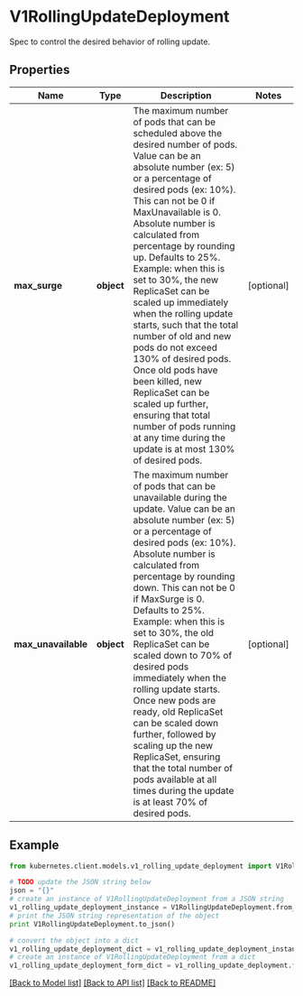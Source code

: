 # V1RollingUpdateDeployment

Spec to control the desired behavior of rolling update.

## Properties

Name | Type | Description | Notes
------------ | ------------- | ------------- | -------------
**max_surge** | **object** | The maximum number of pods that can be scheduled above the desired number of pods. Value can be an absolute number (ex: 5) or a percentage of desired pods (ex: 10%). This can not be 0 if MaxUnavailable is 0. Absolute number is calculated from percentage by rounding up. Defaults to 25%. Example: when this is set to 30%, the new ReplicaSet can be scaled up immediately when the rolling update starts, such that the total number of old and new pods do not exceed 130% of desired pods. Once old pods have been killed, new ReplicaSet can be scaled up further, ensuring that total number of pods running at any time during the update is at most 130% of desired pods. | [optional] 
**max_unavailable** | **object** | The maximum number of pods that can be unavailable during the update. Value can be an absolute number (ex: 5) or a percentage of desired pods (ex: 10%). Absolute number is calculated from percentage by rounding down. This can not be 0 if MaxSurge is 0. Defaults to 25%. Example: when this is set to 30%, the old ReplicaSet can be scaled down to 70% of desired pods immediately when the rolling update starts. Once new pods are ready, old ReplicaSet can be scaled down further, followed by scaling up the new ReplicaSet, ensuring that the total number of pods available at all times during the update is at least 70% of desired pods. | [optional] 

## Example

```python
from kubernetes.client.models.v1_rolling_update_deployment import V1RollingUpdateDeployment

# TODO update the JSON string below
json = "{}"
# create an instance of V1RollingUpdateDeployment from a JSON string
v1_rolling_update_deployment_instance = V1RollingUpdateDeployment.from_json(json)
# print the JSON string representation of the object
print V1RollingUpdateDeployment.to_json()

# convert the object into a dict
v1_rolling_update_deployment_dict = v1_rolling_update_deployment_instance.to_dict()
# create an instance of V1RollingUpdateDeployment from a dict
v1_rolling_update_deployment_form_dict = v1_rolling_update_deployment.from_dict(v1_rolling_update_deployment_dict)
```
[[Back to Model list]](../README.md#documentation-for-models) [[Back to API list]](../README.md#documentation-for-api-endpoints) [[Back to README]](../README.md)


